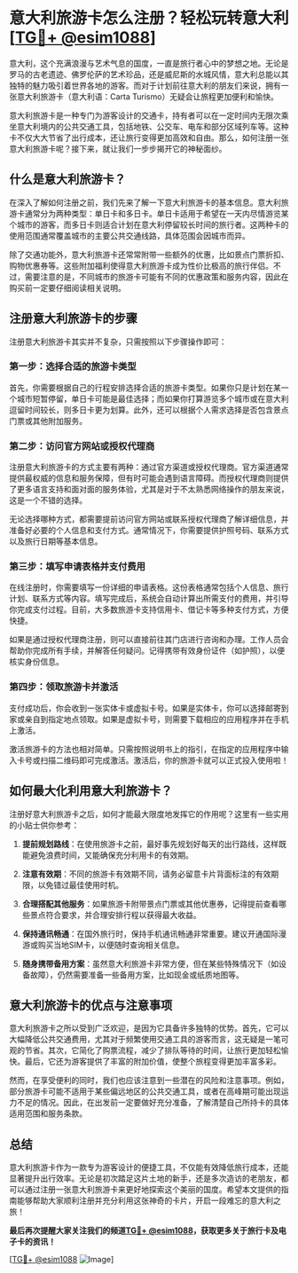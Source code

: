 # 意大利旅游卡怎么注册？轻松玩转意大利[[TG💪+ @esim1088](https://t.me/s/esim1088)]

意大利，这个充满浪漫与艺术气息的国度，一直是旅行者心中的梦想之地。无论是罗马的古老遗迹、佛罗伦萨的艺术珍品，还是威尼斯的水城风情，意大利总能以其独特的魅力吸引着世界各地的游客。而对于计划前往意大利的朋友们来说，拥有一张意大利旅游卡（意大利语：Carta Turismo）无疑会让旅程更加便利和愉快。

意大利旅游卡是一种专门为游客设计的交通卡，持有者可以在一定时间内无限次乘坐意大利境内的公共交通工具，包括地铁、公交车、电车和部分区域列车等。这种卡不仅大大节省了出行成本，还让旅行变得更加高效和自由。那么，如何注册一张意大利旅游卡呢？接下来，就让我们一步步揭开它的神秘面纱。

## 什么是意大利旅游卡？

在深入了解如何注册之前，我们先来了解一下意大利旅游卡的基本信息。意大利旅游卡通常分为两种类型：单日卡和多日卡。单日卡适用于希望在一天内尽情游览某个城市的游客，而多日卡则适合计划在意大利停留较长时间的旅行者。这两种卡的使用范围通常覆盖城市的主要公共交通线路，具体范围会因城市而异。

除了交通功能外，意大利旅游卡还常常附带一些额外的优惠，比如景点门票折扣、购物优惠券等。这些附加福利使得意大利旅游卡成为性价比极高的旅行伴侣。不过，需要注意的是，不同城市的旅游卡可能有不同的优惠政策和服务内容，因此在购买前一定要仔细阅读相关说明。

## 注册意大利旅游卡的步骤

注册意大利旅游卡其实并不复杂，只需按照以下步骤操作即可：

### 第一步：选择合适的旅游卡类型

首先，你需要根据自己的行程安排选择合适的旅游卡类型。如果你只是计划在某一个城市短暂停留，单日卡可能是最佳选择；而如果你打算游览多个城市或在意大利逗留时间较长，则多日卡更为划算。此外，还可以根据个人需求选择是否包含景点门票或其他附加服务。

### 第二步：访问官方网站或授权代理商

注册意大利旅游卡的方式主要有两种：通过官方渠道或授权代理商。官方渠道通常提供最权威的信息和服务保障，但有时可能会遇到语言障碍。而授权代理商则提供了更多语言支持和面对面的服务体验，尤其是对于不太熟悉网络操作的朋友来说，这是一个不错的选择。

无论选择哪种方式，都需要提前访问官方网站或联系授权代理商了解详细信息，并准备好必要的个人信息和支付方式。通常情况下，你需要提供护照号码、联系方式以及旅行日期等基本信息。

### 第三步：填写申请表格并支付费用

在线注册时，你需要填写一份详细的申请表格。这份表格通常包括个人信息、旅行计划、联系方式等内容。填写完成后，系统会自动计算出所需支付的费用，并引导你完成支付过程。目前，大多数旅游卡支持信用卡、借记卡等多种支付方式，方便快捷。

如果是通过授权代理商注册，则可以直接前往其门店进行咨询和办理。工作人员会帮助你完成所有手续，并解答任何疑问。记得携带有效身份证件（如护照），以便核实身份信息。

### 第四步：领取旅游卡并激活

支付成功后，你会收到一张实体卡或虚拟卡号。如果是实体卡，你可以选择邮寄到家或亲自到指定地点领取。如果是虚拟卡号，则需要下载相应的应用程序并在手机上激活。

激活旅游卡的方法也相对简单。只需按照说明书上的指引，在指定的应用程序中输入卡号或扫描二维码即可完成激活。激活后，你的旅游卡就可以正式投入使用啦！

## 如何最大化利用意大利旅游卡？

注册好意大利旅游卡之后，如何才能最大限度地发挥它的作用呢？这里有一些实用的小贴士供你参考：

1. **提前规划路线**：在使用旅游卡之前，最好事先规划好每天的出行路线，这样既能避免浪费时间，又能确保充分利用卡的有效期。
   
2. **注意有效期**：不同的旅游卡有效期不同，请务必留意卡片背面标注的有效期限，以免错过最佳使用时机。

3. **合理搭配其他服务**：如果旅游卡附带景点门票或其他优惠券，记得提前查看哪些景点符合要求，并合理安排行程以获得最大收益。

4. **保持通讯畅通**：在国外旅行时，保持手机通讯畅通非常重要。建议开通国际漫游或购买当地SIM卡，以便随时查询相关信息。

5. **随身携带备用方案**：虽然意大利旅游卡非常方便，但在某些特殊情况下（如设备故障），仍然需要准备一些备用方案，比如现金或纸质地图等。

## 意大利旅游卡的优点与注意事项

意大利旅游卡之所以受到广泛欢迎，是因为它具备许多独特的优势。首先，它可以大幅降低公共交通费用，尤其对于频繁使用交通工具的游客而言，这无疑是一笔可观的节省。其次，它简化了购票流程，减少了排队等待的时间，让旅行更加轻松愉快。最后，它还为游客提供了丰富的附加价值，使整个旅程变得更加丰富多彩。

然而，在享受便利的同时，我们也应该注意到一些潜在的风险和注意事项。例如，部分旅游卡可能不适用于某些偏远地区的公共交通工具，或者在高峰期可能出现运力不足的情况。因此，在出发前一定要做好充分准备，了解清楚自己所持卡的具体适用范围和服务条款。

## 总结

意大利旅游卡作为一款专为游客设计的便捷工具，不仅能有效降低旅行成本，还能显著提升出行效率。无论是初次踏足这片土地的新手，还是多次造访的老朋友，都可以通过注册一张意大利旅游卡来更好地探索这个美丽的国度。希望本文提供的指南能够帮助大家顺利注册并充分利用这张神奇的卡片，开启一段难忘的意大利之旅！

**最后再次提醒大家关注我们的频道[TG💪+ @esim1088](https://t.me/s/esim1088)，获取更多关于旅行卡及电子卡的资讯！**

[[TG💪+ @esim1088](https://t.me/s/esim1088) ![Image](https://i.postimg.cc/4NQfJmqS/Snipaste-2025-05-13-00-14-12.png)]